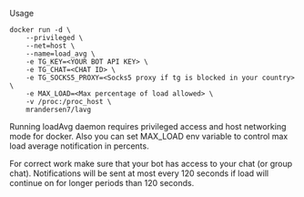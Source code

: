 Usage
```
docker run -d \
    --privileged \
    --net=host \
    --name=load_avg \
    -e TG_KEY=<YOUR BOT API KEY> \
    -e TG_CHAT=<CHAT ID> \
    -e TG_SOCKS5_PROXY=<Socks5 proxy if tg is blocked in your country> \
    -e MAX_LOAD=<Max percentage of load allowed> \
    -v /proc:/proc_host \
    mrandersen7/lavg
```
    
Running loadAvg daemon requires privileged access and host networking mode for docker. 
Also you can set MAX_LOAD env variable to control max load average notification in percents.

For correct work make sure that your bot has access to your chat (or group chat).
Notifications will be sent at most every 120 seconds if load will continue on for longer periods than 120 seconds.
